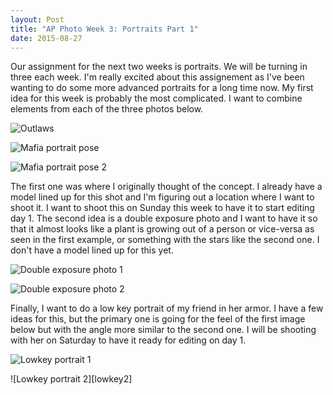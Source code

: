 ```yaml
---
layout: Post
title: "AP Photo Week 3: Portraits Part 1"
date: 2015-08-27
---
```


 

Our assignment for the next two weeks is portraits. We will be turning
in three each week. I'm really excited about this assignement as I've
been wanting to do some more advanced portraits for a long time now. My
first idea for this week is probably the most complicated. I want to
combine elements from each of the three photos below.

![Outlaws][outlaws]

![Mafia portrait pose][fantasy1]

![Mafia portrait pose 2][fantasy2]

The first one was where I originally thought of the concept. I already
have a model lined up for this shot and I'm figuring out a location
where I want to shoot it. I want to shoot this on Sunday this week to
have it to start editing day 1. The second idea is a double exposure photo
and I want to have it so that it almost looks like a plant is growing
out of a person or vice-versa as seen in the first example, or something
with the stars like the second one. I don't have a model lined up for
this yet.

![Double exposure photo 1][double1]

![Double exposure photo 2][double2]

Finally, I want to do a low key portrait of my friend in her armor. I
have a few ideas for this, but the primary one is going for the feel of
the first image below but with the angle more similar to the second one.
I will be shooting with her on Saturday to have it ready for editing on
day 1.

![Lowkey portrait 1][lowkey1]

![Lowkey portrait 2][lowkey2]

[outlaws]: /assets/img/week3/outlaws.jpg
[fantasy1]: /assets/img/week3/fantasy1.jpeg
[fantasy2]: /assets/img/week3/fantasy2.jpeg
[double1]: /assets/img/week3/double1.jpg
[double2]: /assets/img/week3/double2.jpg
[lowkey1]: /assets/img/week3/lowkey.jpeg
